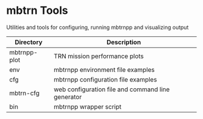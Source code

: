 # mbtrn Tools

Utilities and tools for configuring, running mbtrnpp and visualizing output

|  Directory |Description|
|------------|-----------|
|mbtrnpp-plot|TRN mission performance plots|
|env         |mbtrnpp environment file examples|
|cfg         |mbtrnpp configuration file examples|
|mbtrn-cfg   |web configuration file and command line generator|
|bin         |mbtrnpp wrapper script|

